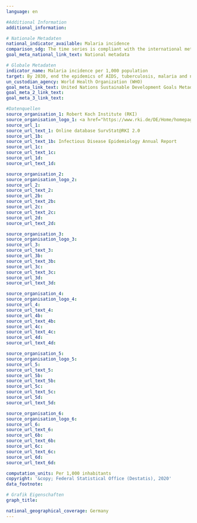 ```yaml
---
language: en

#Additional Information
additional_information: 

# Nationale Metadaten
national_indicator_available: Malaria incidence
comparison_sdg: The time series is compliant with the international metadata description
goal_meta_national_link_text: National metadata

# Globale Metadaten
indicator_name: Malaria incidence per 1,000 population
target: By 2030, end the epidemics of AIDS, tuberculosis, malaria and neglected tropical diseases and combat hepatitis, water-borne diseases and other communicable diseases
un_custodian_agency: World Health Organization (WHO)
goal_meta_link_text: United Nations Sustainable Development Goals Metadata
goal_meta_2_link_text: 
goal_meta_3_link_text: 

#Datenquellen
source_organisation_1: Robert Koch Institute (RKI)
source_organisation_logo_1: <a href="https://www.rki.de/DE/Home/homepage_node.html;jsessionid=897A9328BDF1782EBE1DD1059F3E66E5.2_cid298"><img src="https://g205sdgs.github.io/sdg-indicators/public/LogosEn/rki.png" alt="Logo rki" /></a>
source_url_1: 
source_url_text_1: Online database SurvStat@RKI 2.0
source_url_1b: 
source_url_text_1b: Infectious Disease Epidemiology Annual Report
source_url_1c: 
source_url_text_1c: 
source_url_1d: 
source_url_text_1d: 

source_organisation_2: 
source_organisation_logo_2: 
source_url_2: 
source_url_text_2: 
source_url_2b: 
source_url_text_2b: 
source_url_2c: 
source_url_text_2c: 
source_url_2d: 
source_url_text_2d: 

source_organisation_3: 
source_organisation_logo_3: 
source_url_3: 
source_url_text_3: 
source_url_3b: 
source_url_text_3b: 
source_url_3c: 
source_url_text_3c: 
source_url_3d: 
source_url_text_3d: 

source_organisation_4: 
source_organisation_logo_4: 
source_url_4: 
source_url_text_4: 
source_url_4b: 
source_url_text_4b: 
source_url_4c: 
source_url_text_4c: 
source_url_4d: 
source_url_text_4d: 

source_organisation_5: 
source_organisation_logo_5: 
source_url_5: 
source_url_text_5: 
source_url_5b: 
source_url_text_5b: 
source_url_5c: 
source_url_text_5c: 
source_url_5d: 
source_url_text_5d: 

source_organisation_6: 
source_organisation_logo_6: 
source_url_6: 
source_url_text_6: 
source_url_6b: 
source_url_text_6b: 
source_url_6c: 
source_url_text_6c: 
source_url_6d: 
source_url_text_6d: 

computation_units: Per 1,000 inhabitants
copyright: '&copy; Federal Statistical Office (Destatis), 2020'
data_footnote: 

# Grafik Eigenschaften
graph_title: 

national_geographical_coverage: Germany
---
```


